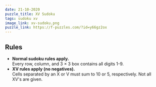 ```yaml
---
date: 21-10-2020
puzzle_title: XV Sudoku
tags: sudoku xv
image_link: xv-sudoku.png
puzzle_link: https://f-puzzles.com/?id=y66gz2ox
---
```

## Rules

-   **Normal sudoku rules apply.**  
    Every row, column, and 3 &times; 3 box contains all digits 1-9.
-   **XV rules apply (no negatives).**  
    Cells separated by an X or V must sum to 10 or 5, respectively. Not all XV's are given.
